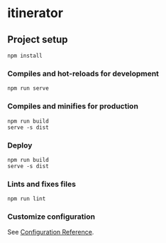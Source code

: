 # itinerator

## Project setup
```
npm install
```

### Compiles and hot-reloads for development
```
npm run serve
```

### Compiles and minifies for production
```
npm run build
serve -s dist
```

### Deploy
```
npm run build
serve -s dist
```

### Lints and fixes files
```
npm run lint
```

### Customize configuration
See [Configuration Reference](https://cli.vuejs.org/config/).
